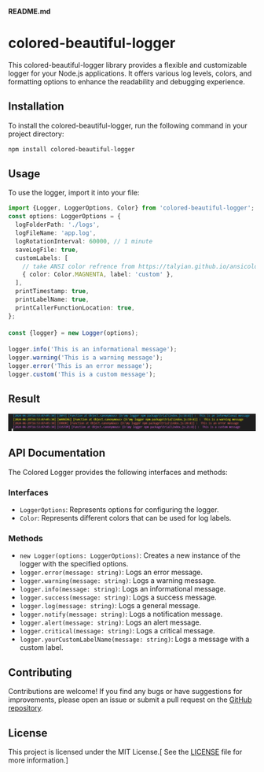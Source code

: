 **README.md**

# colored-beautiful-logger

This colored-beautiful-logger library provides a flexible and customizable logger for your Node.js applications. It offers various log levels, colors, and formatting options to enhance the readability and debugging experience.

## Installation

To install the colored-beautiful-logger, run the following command in your project directory:

```bash
npm install colored-beautiful-logger
```

## Usage

To use the logger, import it into your file:

```typescript
import {Logger, LoggerOptions, Color} from 'colored-beautiful-logger';
const options: LoggerOptions = {
  logFolderPath: './logs',
  logFileName: 'app.log',
  logRotationInterval: 60000, // 1 minute
  saveLogFile: true,
  customLabels: [
    // take ANSI color refrence from https://talyian.github.io/ansicolors/
    { color: Color.MAGNENTA, label: 'custom' },
  ],
  printTimestamp: true,
  printLabelName: true,
  printCallerFunctionLocation: true,
};

const {logger} = new Logger(options);

logger.info('This is an informational message');
logger.warning('This is a warning message');
logger.error('This is an error message');
logger.custom('This is a custom message');
```

## Result

![alt text](image.png)

## API Documentation

The Colored Logger provides the following interfaces and methods:

### Interfaces

- `LoggerOptions`: Represents options for configuring the logger.
- `Color`: Represents different colors that can be used for log labels.

### Methods

- `new Logger(options: LoggerOptions)`: Creates a new instance of the logger with the specified options.
- `logger.error(message: string)`: Logs an error message.
- `logger.warning(message: string)`: Logs a warning message.
- `logger.info(message: string)`: Logs an informational message.
- `logger.success(message: string)`: Logs a success message.
- `logger.log(message: string)`: Logs a general message.
- `logger.notify(message: string)`: Logs a notification message.
- `logger.alert(message: string)`: Logs an alert message.
- `logger.critical(message: string)`: Logs a critical message.
- `logger.yourCustomLabelName(message: string)`: Logs a message with a custom label.

## Contributing

Contributions are welcome! If you find any bugs or have suggestions for improvements, please open an issue or submit a pull request on the [GitHub repository](https://github.com/surajkushvaha/colored-beautiful-logger#readme).

## License

This project is licensed under the MIT License.[ See the [LICENSE](https://github.com/surajkushvaha/colored-beautiful-logger/blob/main/LICENSE) file for more information.]